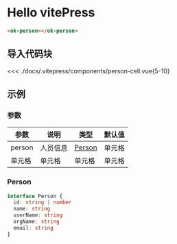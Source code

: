 # Hello vitePress

```html
<ok-person></ok-person>
```

## 导入代码块

<<< ./docs/.vitepress/components/person-cell.vue{5-10}

## 示例

<person-cell></person-cell>

<ok-person :person="{id: '500',
name: '第二个测试',
userName: 'liuzhe',
orgName: 'HRBP-产品技术运营-北京',
email: 'masiwei@kuaishou.com'}"></ok-person>

### 参数

| 参数   | 说明     | 类型               | 默认值 |
| ------ | -------- | ------------------ | ------ |
| person | 人员信息 | [Person](/#Person) | 单元格 |
| 单元格 | 单元格   | 单元格             | 单元格 |

### Person

```typescript
interface Person {
  id: string | number
  name: string
  userName: string
  orgName: string
  email: string
}
```
